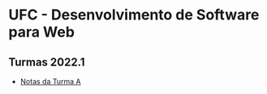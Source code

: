 # UFC - Desenvolvimento de Software para Web
## Turmas 2022.1 

* [Notas da Turma A](https://docs.google.com/spreadsheets/d/e/2PACX-1vQXRNegL5rtznFDyO-X10VLd9kSKcc8uZ6tQ11ROK02y6C2WPpquA9uKya3OLZJM3ekrFedF4JtYJzU/pubhtml?gid=1006821734&single=true)
